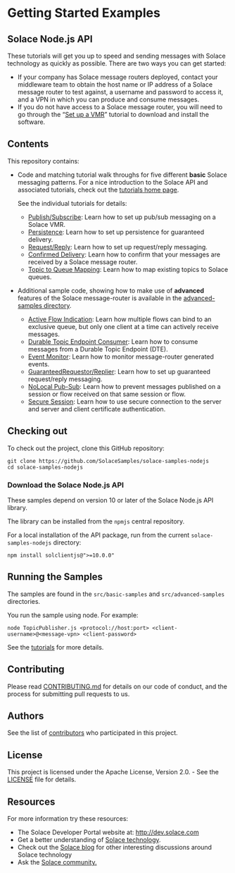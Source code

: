 # Getting Started Examples

## Solace Node.js API

These tutorials will get you up to speed and sending messages with Solace technology as quickly as possible. There are two ways you can get started:

- If your company has Solace message routers deployed, contact your middleware team to obtain the host name or IP address of a Solace message router to test against, a username and password to access it, and a VPN in which you can produce and consume messages.
- If you do not have access to a Solace message router, you will need to go through the “[Set up a VMR](http://docs.solace.com/Solace-VMR-Set-Up/Setting-Up-VMRs.htm)” tutorial to download and install the software.

## Contents

This repository contains:

* Code and matching tutorial walk throughs for five different **basic** Solace messaging patterns. For a nice introduction to the Solace API and associated tutorials, check out the [tutorials home page](https://solacesamples.github.io/solace-samples-nodejs/).

    See the individual tutorials for details:

    - [Publish/Subscribe](https://solacesamples.github.io/solace-samples-nodejs/publish-subscribe): Learn how to set up pub/sub messaging on a Solace VMR.
    - [Persistence](https://solacesamples.github.io/solace-samples-nodejs/persistence-with-queues): Learn how to set up persistence for guaranteed delivery.
    - [Request/Reply](https://solacesamples.github.io/solace-samples-nodejs/request-reply): Learn how to set up request/reply messaging.
    - [Confirmed Delivery](https://solacesamples.github.io/solace-samples-nodejs/confirmed-delivery): Learn how to confirm that your messages are received by a Solace message router.
    - [Topic to Queue Mapping](https://solacesamples.github.io/solace-samples-nodejs/topic-to-queue-mapping): Learn how to map existing topics to Solace queues.

* Additional sample code, showing how to make use of **advanced** features of the Solace message-router is available in the [advanced-samples directory](https://github.com/SolaceSamples/solace-samples-nodejs/tree/master/src/advanced-samples).

    - [Active Flow Indication](https://github.com/SolaceSamples/solace-samples-nodejs/tree/master/src/advanced-samples): Learn how multiple flows can bind to an exclusive queue, but only one client at a time can actively receive messages.
    - [Durable Topic Endpoint Consumer](https://github.com/SolaceSamples/solace-samples-nodejs/tree/master/src/advanced-samples): Learn how to consume messages from a Durable Topic Endpoint (DTE).
    - [Event Monitor](https://github.com/SolaceSamples/solace-samples-nodejs/tree/master/src/advanced-samples): Learn how to monitor message-router generated events.
    - [GuaranteedRequestor/Replier](https://github.com/SolaceSamples/solace-samples-nodejs/tree/master/src/advanced-samples): Learn how to set up guaranteed request/reply messaging.
    - [NoLocal Pub-Sub](https://github.com/SolaceSamples/solace-samples-nodejs/tree/master/src/advanced-samples): Learn how to prevent messages published on a session or flow received on that same session or flow.
    - [Secure Session](https://github.com/SolaceSamples/solace-samples-nodejs/tree/master/src/advanced-samples): Learn how to use secure connection to the server and server and client certificate authentication.

## Checking out

To check out the project, clone this GitHub repository:

```
git clone https://github.com/SolaceSamples/solace-samples-nodejs
cd solace-samples-nodejs
```
 
### Download the Solace Node.js API

These samples depend on version 10 or later of the Solace Node.js API library.

The library can be installed from the `npmjs` central repository.

For a local installation of the API package, run from the current `solace-samples-nodejs` directory:

```
npm install solclientjs@">=10.0.0"
```

## Running the Samples

The samples are found in the `src/basic-samples` and `src/advanced-samples` directories.

You run the sample using node. For example:

```
node TopicPublisher.js <protocol://host:port> <client-username>@<message-vpn> <client-password>
```

See the [tutorials](https://solacesamples.github.io/solace-samples-nodejs/) for more details.

## Contributing

Please read [CONTRIBUTING.md](CONTRIBUTING.md) for details on our code of conduct, and the process for submitting pull requests to us.

## Authors

See the list of [contributors](https://github.com/SolaceSamples/solace-samples-nodejs/contributors) who participated in this project.

## License

This project is licensed under the Apache License, Version 2.0. - See the [LICENSE](LICENSE) file for details.

## Resources

For more information try these resources:

- The Solace Developer Portal website at: http://dev.solace.com
- Get a better understanding of [Solace technology](http://dev.solace.com/tech/).
- Check out the [Solace blog](http://dev.solace.com/blog/) for other interesting discussions around Solace technology
- Ask the [Solace community.](http://dev.solace.com/community/)
